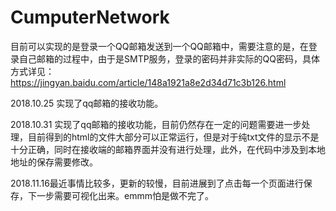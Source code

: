 # CumputerNetwork
目前可以实现的是登录一个QQ邮箱发送到一个QQ邮箱中，需要注意的是，在登录自己邮箱的过程中，由于是SMTP服务，登录的密码并非实际的QQ密码，具体方式详见：https://jingyan.baidu.com/article/148a1921a8e2d34d71c3b126.html

2018.10.25 实现了qq邮箱的接收功能。

2018.10.31 实现了qq邮箱的接收功能，目前仍然存在一定的问题需要进一步处理，目前得到的html的文件大部分可以正常运行，但是对于纯txt文件的显示不是十分正确，同时在接收端的邮箱界面并没有进行处理，此外，在代码中涉及到本地地址的保存需要修改。

2018.11.16最近事情比较多，更新的较慢，目前进展到了点击每一个页面进行保存，下一步需要可视化出来。emmm怕是做不完了。
